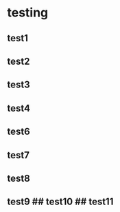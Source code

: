 # testing

## test1

## test2

## test3

## test4

## test6

## test7

## test8

## test9 ## test10 ## test11
